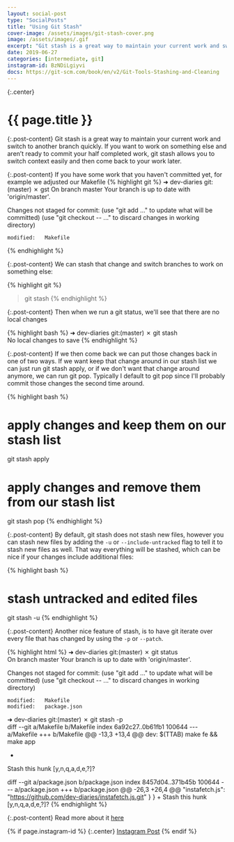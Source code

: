 ```yaml
---
layout: social-post
type: "SocialPosts"
title: "Using Git Stash"
cover-image: /assets/images/git-stash-cover.png
image: /assets/images/.gif
excerpt: "Git stash is a great way to maintain your current work and switch to another branch quickly. "
date: 2019-06-27
categories: [intermediate, git]
instagram-id: BzNDiLgiyvi
docs: https://git-scm.com/book/en/v2/Git-Tools-Stashing-and-Cleaning
---
```

{:.center}
# {{ page.title }}

{:.post-content}
Git stash is a great way to maintain your current work and switch to another 
branch quickly. If you want to work on something else and aren’t ready to commit 
your half completed work, git stash allows you to switch context easily and then come back to your work later. 

{:.post-content}
If you have some work that you haven't committed yet, for example we adjusted our
Makefile
{% highlight git %}
➜  dev-diaries git:(master) ✗ gst
On branch master
Your branch is up to date with 'origin/master'.

Changes not staged for commit:
  (use "git add <file>..." to update what will be committed)
  (use "git checkout -- <file>..." to discard changes in working directory)

	modified:   Makefile
{% endhighlight %}

{:.post-content}
We can stash that change and switch branches to work on something else:

{% highlight git %}
> git stash
{% endhighlight %}

{:.post-content}
Then when we run a git status, we'll see that there are no local changes

{% highlight bash %}
➜  dev-diaries git:(master) ✗ git stash                    
No local changes to save
{% endhighlight %}

{:.post-content}
If we then come back we can put those changes back in one of two ways. If we want keep that
change around in our stash list we can just run git stash apply, or if we don't
want that change around anymore, we can run git pop. Typically I default to git pop
since I'll probably commit those changes the second time around.

{% highlight bash %}
# apply changes and keep them on our stash list
git stash apply
# apply changes and remove them from our stash list
git stash pop
{% endhighlight %}

{:.post-content}
By default, git stash does not stash new files, however you can stash new files by adding the
`-u` or `--include-untracked` flag to tell it to stash new files as well. That way
everything will be stashed, which can be nice if your changes include additional files:

{% highlight bash %}
# stash untracked and edited files
git stash -u
{% endhighlight %}

{:.post-content}
Another nice feature of stash, is to have git iterate over every file that has changed
by using the `-p` or `--patch`.

{% highlight html %}
➜  dev-diaries git:(master) ✗ git status    
On branch master
Your branch is up to date with 'origin/master'.

Changes not staged for commit:
  (use "git add <file>..." to update what will be committed)
  (use "git checkout -- <file>..." to discard changes in working directory)

	modified:   Makefile
	modified:   package.json

➜  dev-diaries git:(master) ✗ git stash -p  
diff --git a/Makefile b/Makefile
index 6a92c27..0b61fb1 100644
--- a/Makefile
+++ b/Makefile
@@ -13,3 +13,4 @@ dev:
 	$(TTAB) make fe && make app
 
 
+
Stash this hunk [y,n,q,a,d,e,?]? 

diff --git a/package.json b/package.json
index 8457d04..371b45b 100644
--- a/package.json
+++ b/package.json
@@ -26,3 +26,4 @@
     "instafetch.js": "https://github.com/dev-diaries/instafetch.js.git"
   }
 }
+
Stash this hunk [y,n,q,a,d,e,?]? 
{% endhighlight %}

{:.post-content}
Read more about it <a href="{{page.docs}}" target="_blank">here</a>

{% if page.instagram-id %}
{:.center}
<a class="insta-link" href="https://www.instagram.com/p/{{page.instagram-id}}" target="_blank">Instagram Post</a>
{% endif %}
